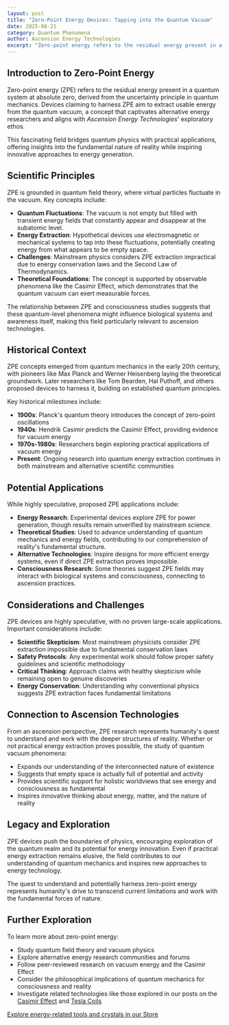 ```yaml
---
layout: post
title: "Zero-Point Energy Devices: Tapping into the Quantum Vacuum"
date: 2025-08-21
category: Quantum Phenomena
author: Ascension Energy Technologies
excerpt: "Zero-point energy refers to the residual energy present in a quantum system at absolute zero, derived from the uncertainty principle in quantum mechanics."
---
```


## Introduction to Zero-Point Energy

Zero-point energy (ZPE) refers to the residual energy present in a quantum system at absolute zero, derived from the uncertainty principle in quantum mechanics. Devices claiming to harness ZPE aim to extract usable energy from the quantum vacuum, a concept that captivates alternative energy researchers and aligns with *Ascension Energy Technologies*' exploratory ethos.

This fascinating field bridges quantum physics with practical applications, offering insights into the fundamental nature of reality while inspiring innovative approaches to energy generation.

## Scientific Principles

ZPE is grounded in quantum field theory, where virtual particles fluctuate in the vacuum. Key concepts include:

- **Quantum Fluctuations**: The vacuum is not empty but filled with transient energy fields that constantly appear and disappear at the subatomic level.
- **Energy Extraction**: Hypothetical devices use electromagnetic or mechanical systems to tap into these fluctuations, potentially creating energy from what appears to be empty space.
- **Challenges**: Mainstream physics considers ZPE extraction impractical due to energy conservation laws and the Second Law of Thermodynamics.
- **Theoretical Foundations**: The concept is supported by observable phenomena like the Casimir Effect, which demonstrates that the quantum vacuum can exert measurable forces.

The relationship between ZPE and consciousness studies suggests that these quantum-level phenomena might influence biological systems and awareness itself, making this field particularly relevant to ascension technologies.

## Historical Context

ZPE concepts emerged from quantum mechanics in the early 20th century, with pioneers like Max Planck and Werner Heisenberg laying the theoretical groundwork. Later researchers like Tom Bearden, Hal Puthoff, and others proposed devices to harness it, building on established quantum principles.

Key historical milestones include:
- **1900s**: Planck's quantum theory introduces the concept of zero-point oscillations
- **1940s**: Hendrik Casimir predicts the Casimir Effect, providing evidence for vacuum energy
- **1970s-1980s**: Researchers begin exploring practical applications of vacuum energy
- **Present**: Ongoing research into quantum energy extraction continues in both mainstream and alternative scientific communities

## Potential Applications

While highly speculative, proposed ZPE applications include:

- **Energy Research**: Experimental devices explore ZPE for power generation, though results remain unverified by mainstream science.
- **Theoretical Studies**: Used to advance understanding of quantum mechanics and energy fields, contributing to our comprehension of reality's fundamental structure.
- **Alternative Technologies**: Inspire designs for more efficient energy systems, even if direct ZPE extraction proves impossible.
- **Consciousness Research**: Some theories suggest ZPE fields may interact with biological systems and consciousness, connecting to ascension practices.

## Considerations and Challenges

ZPE devices are highly speculative, with no proven large-scale applications. Important considerations include:

- **Scientific Skepticism**: Most mainstream physicists consider ZPE extraction impossible due to fundamental conservation laws
- **Safety Protocols**: Any experimental work should follow proper safety guidelines and scientific methodology
- **Critical Thinking**: Approach claims with healthy skepticism while remaining open to genuine discoveries
- **Energy Conservation**: Understanding why conventional physics suggests ZPE extraction faces fundamental limitations

## Connection to Ascension Technologies

From an ascension perspective, ZPE research represents humanity's quest to understand and work with the deeper structures of reality. Whether or not practical energy extraction proves possible, the study of quantum vacuum phenomena:

- Expands our understanding of the interconnected nature of existence
- Suggests that empty space is actually full of potential and activity
- Provides scientific support for holistic worldviews that see energy and consciousness as fundamental
- Inspires innovative thinking about energy, matter, and the nature of reality

## Legacy and Exploration

ZPE devices push the boundaries of physics, encouraging exploration of the quantum realm and its potential for energy innovation. Even if practical energy extraction remains elusive, the field contributes to our understanding of quantum mechanics and inspires new approaches to energy technology.

The quest to understand and potentially harness zero-point energy represents humanity's drive to transcend current limitations and work with the fundamental forces of nature.

## Further Exploration

To learn more about zero-point energy:
- Study quantum field theory and vacuum physics
- Explore alternative energy research communities and forums
- Follow peer-reviewed research on vacuum energy and the Casimir Effect
- Consider the philosophical implications of quantum mechanics for consciousness and reality
- Investigate related technologies like those explored in our posts on the [Casimir Effect](/blog/2025/08/18/casimir-effect/) and [Tesla Coils](/blog/2025/08/20/tesla-coil/)

[Explore energy-related tools and crystals in our Store](/store/)
